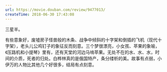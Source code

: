 ```yaml
---
url: https://movie.douban.com/review/9477013/
createTime: 2018-06-30 17:43:08
---
```


三星半。

有些意象好，废墟房子怪兽般的木条、战争中倾斜的十字架和倒插的飞机（现代十字架），老头儿公鸡钉子的象征反而刻意。三个梦很漂亮，小女孩、苹果的象喻，《压路机和小提琴》里有，还有天堂的河边马啃苹果。无处不在的水、水、水，时间的介质，死者的归处。白桦林真的是俄国特产，条分缕析的美。故事有点弱，小伊万的人物比其他几个好很多，结局有点刻意。